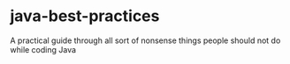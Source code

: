 java-best-practices
===================

A practical guide through all sort of nonsense things people should not do while coding Java
